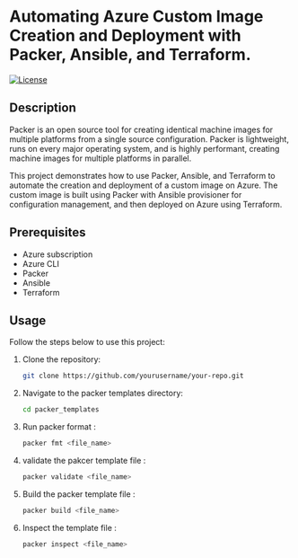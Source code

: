# Automating Azure Custom Image Creation and Deployment with Packer, Ansible, and Terraform.
[![License](https://img.shields.io/badge/License-HashiCorp-blue.svg)](LICENSE)



## Description

Packer is an open source tool for creating identical machine images for multiple platforms from a single source configuration. Packer is lightweight, runs on every major operating system, and is highly performant, creating machine images for multiple platforms in parallel.

This project demonstrates how to use Packer, Ansible, and Terraform to automate the creation and deployment of a custom image on Azure. The custom image is built using Packer with Ansible provisioner for configuration management, and then deployed on Azure using Terraform.

## Prerequisites

- Azure subscription
- Azure CLI
- Packer
- Ansible
- Terraform

## Usage

Follow the steps below to use this project:

1. Clone the repository:

   ```bash
   git clone https://github.com/yourusername/your-repo.git
2. Navigate to the packer templates directory:

   ```bash
   cd packer_templates
3. Run packer format :

   ```bash
   packer fmt <file_name>
4. validate the pakcer template file :

   ```bash
   packer validate <file_name>
5. Build the packer template file :

   ```bash
   packer build <file_name>
5. Inspect the template file :

   ```bash
   packer inspect <file_name> 
 
